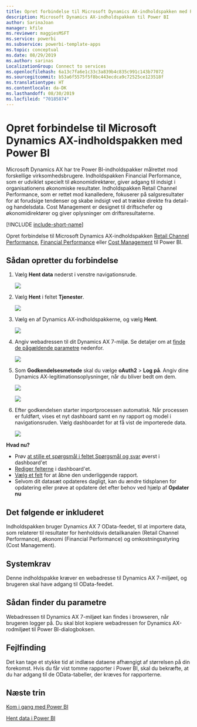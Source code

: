 ```yaml
---
title: Opret forbindelse til Microsoft Dynamics AX-indholdspakken med Power BI
description: Microsoft Dynamics AX-indholdspakken til Power BI
author: SarinaJoan
manager: kfile
ms.reviewer: maggiesMSFT
ms.service: powerbi
ms.subservice: powerbi-template-apps
ms.topic: conceptual
ms.date: 08/29/2019
ms.author: sarinas
LocalizationGroup: Connect to services
ms.openlocfilehash: 6a13c7fa6e1c33c3a839b4c835c991c143b77072
ms.sourcegitcommit: b53a6f5575f5f8bc443ecdca9c72525ce123518f
ms.translationtype: HT
ms.contentlocale: da-DK
ms.lasthandoff: 08/30/2019
ms.locfileid: "70185874"
---
```

# <a name="connect-to-microsoft-dynamics-ax-content-pack-with-power-bi"></a>Opret forbindelse til Microsoft Dynamics AX-indholdspakken med Power BI
Microsoft Dynamics AX har tre Power BI-indholdspakker målrettet mod forskellige virksomhedsbrugere. Indholdspakken Financial Performance, som er udviklet specielt til økonomidirektører, giver adgang til indsigt i organisationens økonomiske resultater. Indholdspakken Retail Channel Performance, som er rettet mod kanalledere, fokuserer på salgsresultater for at forudsige tendenser og skabe indsigt ved at trække direkte fra detail- og handelsdata. Cost Management er designet til driftschefer og økonomidirektører og giver oplysninger om driftsresultaterne.

[!INCLUDE [include-short-name](./includes/service-deprecate-content-packs.md)]

Opret forbindelse til Microsoft Dynamics AX-indholdspakken [Retail Channel Performance](https://app.powerbi.com/getdata/services/dynamics-ax-retail-channel-performance), [Financial Performance](https://app.powerbi.com/getdata/services/dynamics-ax-financial-performance) eller [Cost Management](https://app.powerbi.com/getdata/services/dynamics-ax-cost-management) til Power BI.

## <a name="how-to-connect"></a>Sådan opretter du forbindelse
1. Vælg **Hent data** nederst i venstre navigationsrude.
   
   ![](media/service-connect-to-microsoft-dynamics-ax/getdata.png)
2. Vælg **Hent** i feltet **Tjenester**.
   
   ![](media/service-connect-to-microsoft-dynamics-ax/services.png)
3. Vælg en af Dynamics AX-indholdspakkerne, og vælg **Hent**.
   
   ![](media/service-connect-to-microsoft-dynamics-ax/mdax.png)
4. Angiv webadressen til dit Dynamics AX 7-miljø. Se detaljer om at [finde de pågældende parametre](#FindingParams) nedenfor.
   
   ![](media/service-connect-to-microsoft-dynamics-ax/params.png)
5. Som **Godkendelsesmetode** skal du vælge **oAuth2** \> **Log på**. Angiv dine Dynamics AX-legitimationsoplysninger, når du bliver bedt om dem.
   
    ![](media/service-connect-to-microsoft-dynamics-ax/creds.png)
   
    ![](media/service-connect-to-microsoft-dynamics-ax/creds2.png)
6. Efter godkendelsen starter importprocessen automatisk. Når processen er fuldført, vises et nyt dashboard samt en ny rapport og model i navigationsruden. Vælg dashboardet for at få vist de importerede data.
   
     ![](media/service-connect-to-microsoft-dynamics-ax/dashboard.png)

**Hvad nu?**

* Prøv [at stille et spørgsmål i feltet Spørgsmål og svar](consumer/end-user-q-and-a.md) øverst i dashboard'et
* [Rediger felterne](service-dashboard-edit-tile.md) i dashboard'et.
* [Vælg et felt](consumer/end-user-tiles.md) for at åbne den underliggende rapport.
* Selvom dit datasæt opdateres dagligt, kan du ændre tidsplanen for opdatering eller prøve at opdatere det efter behov ved hjælp af **Opdater nu**

## <a name="whats-included"></a>Det følgende er inkluderet
Indholdspakken bruger Dynamics AX 7 OData-feedet, til at importere data, som relaterer til resultater for henholdsvis detailkanalen (Retail Channel Performance), økonomi (Financial Performance) og omkostningsstyring (Cost Management).

## <a name="system-requirements"></a>Systemkrav
Denne indholdspakke kræver en webadresse til Dynamics AX 7-miljøet, og brugeren skal have adgang til OData-feedet.

## <a name="finding-parameters"></a>Sådan finder du parametre
<a name="FindingParams"></a>

Webadressen til Dynamics AX 7-miljøet kan findes i browseren, når brugeren logger på. Du skal blot kopiere webadressen for Dynamics AX-rodmiljøet til Power BI-dialogboksen.

## <a name="troubleshooting"></a>Fejlfinding
Det kan tage et stykke tid at indlæse dataene afhængigt af størrelsen på din forekomst. Hvis du får vist tomme rapporter i Power BI, skal du bekræfte, at du har adgang til de OData-tabeller, der kræves for rapporterne.

## <a name="next-steps"></a>Næste trin
[Kom i gang med Power BI](service-get-started.md)

[Hent data i Power BI](service-get-data.md)

